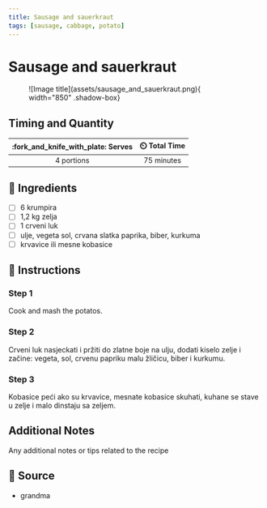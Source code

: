 ```yaml
---
title: Sausage and sauerkraut
tags: [sausage, cabbage, potato]
---
```


# Sausage and sauerkraut
<figure markdown>
  ![Image title](assets/sausage_and_sauerkraut.png){ width="850" .shadow-box}
  <figcaption></figcaption>
</figure>


## Timing and Quantity
| :fork_and_knife_with_plate: Serves | :timer_clock: Total Time |
|:----------------------------------:|:-----------------------: |
| 4 portions | 75 minutes |

## :salt: Ingredients
- [ ] 6 krumpira
- [ ] 1,2 kg zelja
- [ ] 1 crveni luk
- [ ] ulje, vegeta sol, crvana slatka paprika, biber, kurkuma
- [ ] krvavice ili mesne kobasice

## :pencil: Instructions

### Step 1
Cook and mash the potatos.

### Step 2
Crveni luk nasjeckati i pržiti do zlatne boje na ulju, dodati kiselo zelje i začine: vegeta, sol, crvenu papriku malu žličicu, biber i kurkumu.

### Step 3
Kobasice peći ako su krvavice, mesnate kobasice skuhati, kuhane se stave u zelje i malo dinstaju sa zeljem.

## Additional Notes
Any additional notes or tips related to the recipe

## :link: Source
* grandma
